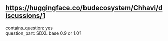 ## https://huggingface.co/budecosystem/Chhavi/discussions/1

contains_question: yes  
question_part: SDXL base 0.9 or 1.0?
